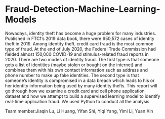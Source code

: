 # Fraud-Detection-Machine-Learning-Models

Nowadays, identity theft has become a huge problem for many industries. Published in FTC1’s
2019 data book, there were 650,572 cases of identity theft in 2019. Among identity theft, credit
card fraud is the most common type of fraud. At the end of July 2020, the Federal Trade
Commission had fielded almost 150,000 COVID-19 and stimulus-related fraud reports in 2020.
There are two modes of identity fraud. The first type is that someone gets a list of identities
(maybe stolen or bought on the internet) and combines them with his own contact information
such as address and phone number to make up fake identities. The second type is that someone’s
identity is compromised in a data breach which leads to his or her identity information being
used by many identity thefts.
This report will go through how we examine a credit card and cell phone application dataset and
how we attempt to build a supervised learning model to identify real-time application fraud. We
used Python to conduct all the analysis.

Team member:Jiaqin Lu, Li Huang, Yifan Shi, Yiqi Yang, Yimi Li, Yuan Xin
